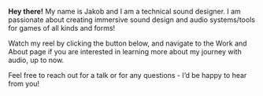 **Hey there!** My name is Jakob and I am a technical sound designer. I am passionate about creating immersive sound design and audio systems/tools for games of all kinds and forms!  
  
Watch my reel by clicking the button below, and navigate to the Work and About page if you are interested in learning more about my journey with audio, up to now.

Feel free to reach out for a talk or for any questions - I’d be happy to hear from you!